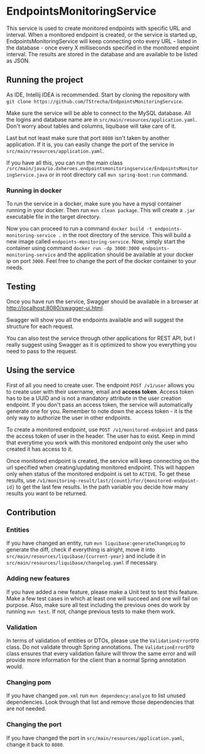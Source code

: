 # EndpointsMonitoringService
This service is used to create monitored endpoints with specific URL and interval. When a monitored endpoint is created, or the service is started up, EndpointsMonitoringService will keep connecting onto every URL - listed in the database - once every X milliseconds specified in the monitored enpoint interval. The results are stored in the database and are available to be listed as JSON.

## Running the project
As IDE, Intellij IDEA is recommended. Start by cloning the repository with `git clone https://github.com/TStrecha/EndpointsMonitoringService`.

Make sure the service will be able to connect to the MySQL database. All the logins and database name are in `src/main/resources/application.yaml`. Don't worry about tables and columns, liquibase will take care of it.

Last but not least make sure that port `8080` isn't taken by another application. If it is, you can easily change the port of the service in `src/main/resources/application.yaml`.

If you have all this, you can run the main class `/src/main/java/io.dxheroes.endpointsmonitoringservice/EndpointsMonitoringService.java` or in root directory call `mvn spring-boot:run` command.

### Running in docker
To run the service in a docker, make sure you have a mysql container running in your docker. Then run `mvn clean package`. This will create a `.jar` executable file in the target directory.

Now you can proceed to run a command `docker build -t endpoints-monitoring-service .` in the root directory of the service. This will build a new image called `endpoints-monitoring-service`. Now, simply start the container using command `docker run -dp 3000:3000 endpoints-monitoring-service` and the application should be available at your docker ip on port `3000`. Feel free to change the port of the docker container to your needs.

## Testing
Once you have run the service, Swagger should be available in a browser at [http://localhost:8080/swagger-ui.html](http://localhost:8080/swagger-ui.html).

Swagger will show you all the endpoints available and will suggest the structure for each request. 

You can also test the service through other applications for REST API, but I really suggest using Swagger as it is optimized to show you everything you need to pass to the request.

## Using the service
First of all you need to create user. The endpoint `POST /v1/user` allows you to create user with their username, email and **access token**. Access token has to be a UUID and is not a mandatory attribute in the user creation endpoint. If you don't pass an access token, the service will automatically generate one for you. Remember to note down the access token - it is the only way to authorize the user in other endpoints. 

To create a monitored endpoint, use `POST /v1/monitored-endpoint` and pass the access token of user in the header. The user has to exist. Keep in mind that everytime you work with this monitored endpoint only the user who created it has access to it.

Once monitored endpoint is created, the service will keep connecting on the url specified when creating/updating monitored endpoint. This will happen only when status of the monitored endpoint is set to `ACTIVE`. To get these results, use `/v1/monitoring-result/last/{count}/for/{monitored-endpoint-id}` to get the last few results. In the path variable you decide how many results you want to be returned.

## Contribution
### Entities
If you have changed an entity, run `mvn liquibase:generateChangeLog` to generate the diff, check if everything is alright, move it into `src/main/resources/liquibase/{current-year}` and include it in `src/main/resources/liquibase/changelog.yaml` if necessary.

### Adding new features
If you have added a new feature, please make a Unit test to test this feature. Make a few test cases in which at least one will succeed and one will fail on purpose. Also, make sure all test including the previous ones do work by running `mvn test`. If not, change previous tests to make them work.

### Validation
In terms of validation of entities or DTOs, please use the `ValidationErrorDTO` class. Do not validate through Spring annotations. The `ValidationErrorDTO` class ensures that every validation failure will throw the same error and will provide more information for the client than a normal Spring annotation would.

### Changing pom
If you have changed `pom.xml` run `mvn dependency:analyze` to list unused dependencies. Look through that list and remove those dependencies that are not needed.

### Changing the port
If you have changed the port in `src/main/resources/application.yaml`, change it back to `8080`.
